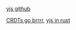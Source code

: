 [yjs github](https://github.com/yjs/yjs)

[CRDTs go brrrr](https://josephg.com/blog/crdts-go-brrr/), [yjs in rust](https://github.com/y-crdt/y-crdt)

